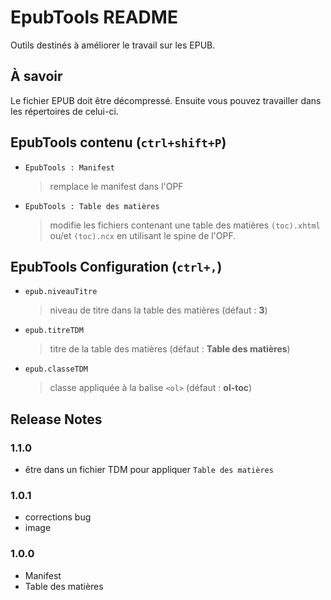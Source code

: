 # EpubTools README

Outils destinés à améliorer le travail sur les EPUB.

## À savoir
Le fichier EPUB doit être décompressé. Ensuite vous pouvez travailler dans les répertoires de celui-ci.

## EpubTools contenu (`ctrl+shift+P`)

- `EpubTools : Manifest`
    > remplace le manifest dans l'OPF
- `EpubTools : Table des matières`
    > modifie les fichiers contenant une table des matières `(toc).xhtml` ou/et `(toc).ncx` en utilisant le spine de l'OPF.

## EpubTools Configuration (`ctrl+,`)
- `epub.niveauTitre`
    > niveau de titre dans la table des matières (défaut : **3**)
- `epub.titreTDM`
    > titre de la table des matières (défaut : **Table des matières**)
- `epub.classeTDM`
    > classe appliquée à la balise `<ol>` (défaut : **ol-toc**)


## Release Notes

### 1.1.0
- être dans un fichier TDM pour appliquer `Table des matières`

### 1.0.1
- corrections bug
- image

### 1.0.0
- Manifest
- Table des matières


